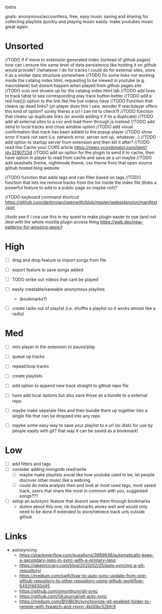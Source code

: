 todos

goals: anonymous/accountless, free, easy music saving and sharing for collecting playlists quickly and playing music easily. make youtubes music great again.
  
# Unsorted
//TODO if if move to extension generated index (isntead of github pages) how can i ensure the same level of data persistence like hosting it on github would provide?
    //whatever I do for tracks I could do for external sites, store it as a similar data structure somewhere
//TODO fix some links not working inside the catalog index.html, requesting to be viewed in youtube (e.g. macroblank) but doesnt happen when played from github pages site
//TODO icon isnt showin up for the catalog index.html tab
//TODO add lines to track table to see corresponding play track button better
//TODO add a red live(()) option to the link like the live videos have 
//TODO Function that cleans up dead links? (yt-player does this I saw, wonder if reactplayer offers this kind of option? surely theres a url I can hit to check?)
//TODO function that cleans up duplicate links (or avoids adding it if its a duplicate)
//TODO add all external sites to a csv and load them through js instead
//TODO add send to local tracks and close window option 
//TODO add visual confirmation that track has been added to the popup player
//TODO show error if track not sent (i.e. network error, server isnt up, whatever...)
//TODO add option to startup server from extension and then kill it after?
//TODO read this Cache your CORS article https://news.ycombinator.com/item?id=32907234
//TODO add an option for the plugin to send it to cache, then have option in player to read from cache and save as a url maybe
//TODO add seashells theme, nightmode theme, css theme from that open source github hosted blog website

//TODO function that adds tags and can filter based on tags 
//TODO function that lets me remove tracks from the list inside the index file (thats a powerful feature to add to a public page so maybe not)?

//TODO keyboard command shortcut https://github.com/darktrojan/openwith/blob/master/webextension/manifest.json

//todo see if i cna use this in my quest to make plugin easier to use (and not deal with the whole mozilla plugin access thing https://web.dev/new-patterns-for-amazing-apps/)

# High
- [ ] drag and drop feature to import songs from file
- [ ] export feature to save songs added
- [ ] TODO strike out videos that cant be played
- [ ] easily creatable/saveable anonymous playlists 
    - (bookmarks?)
- [ ] create radio out of playlist (i.e. shuffle a playlist so it works almost like a radio)



# Med
- [ ] mini player in the extension to pause/play
- [ ] queue up tracks
- [ ] repeat/loop tracks
- [ ] create playlists
- [ ] add option to append new track straight to github repo file
- [ ] have add local options but also save those as a bundle to a external repo
- [ ] maybe make seperate files and then bundle them up together into a single file that can be dropped into any repo
- [ ] maybe some easy way to save your playlist to a url (or disk) for use by people easily with git? that way it can be saved as a bookmark!


# Low
- [ ] add filters and tags
- [ ] consider adding mongodb read/write 
    - [ ] maybe make playlists social like how youtube used to be, let people discover other music like a webring
    - [ ] could do meta analysis then and look at most used tags, most saved track, users that share the most in common with you, suggested songs???
- [ ] setup an autosync feature that doesnt save them through bookmarks 
    - dunno about this one, nb-bookmarks works well and would only need to be done if extended to store/retriece track urls outside github


# Links
- autosyncing
    - https://stackoverflow.com/questions/3669636/automatically-keep-a-secondary-repo-in-sync-with-a-primary-repo
    - https://jakemccrary.com/blog/2020/02/25/auto-syncing-a-git-repository/
    - https://medium.com/swlh/how-to-auto-sync-update-from-one-github-repository-to-other-repository-using-github-workflow-6492f4830d45
    - https://github.com/simonthum/git-sync
    - https://github.com/GitJournal/git-auto-sync
    - https://medium.com/@ViBiOh/synchronize-git-enabled-folder-to-remote-with-fswatch-and-rsync-4b00bc52bfc9
